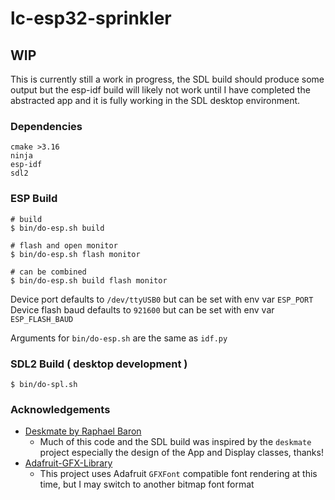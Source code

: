 # lc-esp32-sprinkler

## WIP
This is currently still a work in progress, the SDL build should produce some 
output but the esp-idf build will likely not work until I have completed the 
abstracted app and it is fully working in the SDL desktop environment.

### Dependencies
```
cmake >3.16
ninja
esp-idf
sdl2
```

### ESP Build

```
# build
$ bin/do-esp.sh build

# flash and open monitor
$ bin/do-esp.sh flash monitor

# can be combined
$ bin/do-esp.sh build flash monitor
```
Device port defaults to `/dev/ttyUSB0` but can be set with env var `ESP_PORT`
Device flash baud defaults to `921600` but can be set with env var `ESP_FLASH_BAUD`

Arguments for `bin/do-esp.sh` are the same as `idf.py`

### SDL2 Build ( desktop development )

```
$ bin/do-spl.sh
```

### Acknowledgements
* [Deskmate by Raphael Baron](https://github.com/rbaron/deskmate)
    * Much of this code and the SDL build was inspired by the `deskmate` project especially the design of the App and Display classes, thanks!
* [Adafruit-GFX-Library](https://github.com/adafruit/Adafruit-GFX-Library)
    * This project uses Adafruit `GFXFont` compatible font rendering at this time, but I may switch to another bitmap font format
